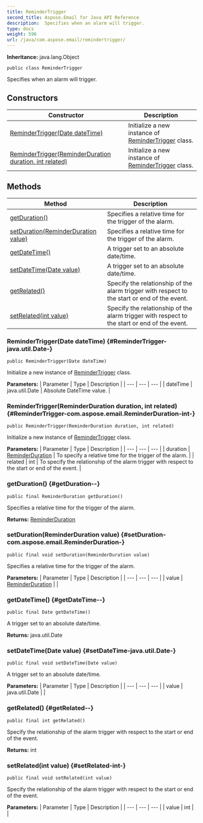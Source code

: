 ```yaml
---
title: ReminderTrigger
second_title: Aspose.Email for Java API Reference
description:  Specifies when an alarm will trigger.
type: docs
weight: 596
url: /java/com.aspose.email/remindertrigger/
---
```

**Inheritance:**
java.lang.Object
```
public class ReminderTrigger
```

Specifies when an alarm will trigger.
## Constructors

| Constructor | Description |
| --- | --- |
| [ReminderTrigger(Date dateTime)](#ReminderTrigger-java.util.Date-) | Initialize a new instance of [ReminderTrigger](../../com.aspose.email/remindertrigger) class. |
| [ReminderTrigger(ReminderDuration duration, int related)](#ReminderTrigger-com.aspose.email.ReminderDuration-int-) | Initialize a new instance of [ReminderTrigger](../../com.aspose.email/remindertrigger) class. |
## Methods

| Method | Description |
| --- | --- |
| [getDuration()](#getDuration--) | Specifies a relative time for the trigger of the alarm. |
| [setDuration(ReminderDuration value)](#setDuration-com.aspose.email.ReminderDuration-) | Specifies a relative time for the trigger of the alarm. |
| [getDateTime()](#getDateTime--) | A trigger set to an absolute date/time. |
| [setDateTime(Date value)](#setDateTime-java.util.Date-) | A trigger set to an absolute date/time. |
| [getRelated()](#getRelated--) | Specify the relationship of the alarm trigger with respect to the start or end of the event. |
| [setRelated(int value)](#setRelated-int-) | Specify the relationship of the alarm trigger with respect to the start or end of the event. |
### ReminderTrigger(Date dateTime) {#ReminderTrigger-java.util.Date-}
```
public ReminderTrigger(Date dateTime)
```


Initialize a new instance of [ReminderTrigger](../../com.aspose.email/remindertrigger) class.

**Parameters:**
| Parameter | Type | Description |
| --- | --- | --- |
| dateTime | java.util.Date | Absolute DateTime value. |

### ReminderTrigger(ReminderDuration duration, int related) {#ReminderTrigger-com.aspose.email.ReminderDuration-int-}
```
public ReminderTrigger(ReminderDuration duration, int related)
```


Initialize a new instance of [ReminderTrigger](../../com.aspose.email/remindertrigger) class.

**Parameters:**
| Parameter | Type | Description |
| --- | --- | --- |
| duration | [ReminderDuration](../../com.aspose.email/reminderduration) | To specify a relative time for the trigger of the alarm. |
| related | int | To specify the relationship of the alarm trigger with respect to the start or end of the event. |

### getDuration() {#getDuration--}
```
public final ReminderDuration getDuration()
```


Specifies a relative time for the trigger of the alarm.

**Returns:**
[ReminderDuration](../../com.aspose.email/reminderduration)
### setDuration(ReminderDuration value) {#setDuration-com.aspose.email.ReminderDuration-}
```
public final void setDuration(ReminderDuration value)
```


Specifies a relative time for the trigger of the alarm.

**Parameters:**
| Parameter | Type | Description |
| --- | --- | --- |
| value | [ReminderDuration](../../com.aspose.email/reminderduration) |  |

### getDateTime() {#getDateTime--}
```
public final Date getDateTime()
```


A trigger set to an absolute date/time.

**Returns:**
java.util.Date
### setDateTime(Date value) {#setDateTime-java.util.Date-}
```
public final void setDateTime(Date value)
```


A trigger set to an absolute date/time.

**Parameters:**
| Parameter | Type | Description |
| --- | --- | --- |
| value | java.util.Date |  |

### getRelated() {#getRelated--}
```
public final int getRelated()
```


Specify the relationship of the alarm trigger with respect to the start or end of the event.

**Returns:**
int
### setRelated(int value) {#setRelated-int-}
```
public final void setRelated(int value)
```


Specify the relationship of the alarm trigger with respect to the start or end of the event.

**Parameters:**
| Parameter | Type | Description |
| --- | --- | --- |
| value | int |  |

